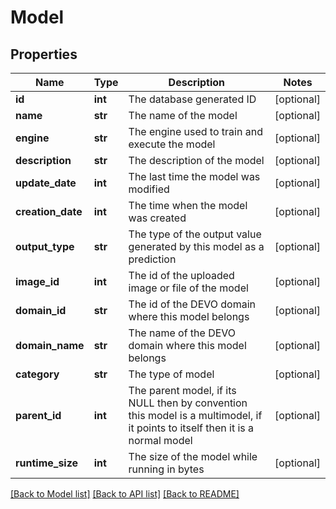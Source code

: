 # Model

## Properties
Name | Type | Description | Notes
------------ | ------------- | ------------- | -------------
**id** | **int** | The database generated ID | [optional] 
**name** | **str** | The name of the model | [optional] 
**engine** | **str** | The engine used to train and execute the model | [optional] 
**description** | **str** | The description of the model | [optional] 
**update_date** | **int** | The last time the model was modified | [optional] 
**creation_date** | **int** | The time when the model was created | [optional] 
**output_type** | **str** | The type of the output value generated by this model as a prediction | [optional] 
**image_id** | **int** | The id of the uploaded image or file of the model | [optional] 
**domain_id** | **str** | The id of the DEVO domain where this model belongs | [optional] 
**domain_name** | **str** | The name of the DEVO domain where this model belongs | [optional] 
**category** | **str** | The type of model | [optional] 
**parent_id** | **int** | The parent model, if its NULL then by convention this model is a multimodel, if it points to itself then it is a normal model | [optional] 
**runtime_size** | **int** | The size of the model while running in bytes | [optional] 

[[Back to Model list]](../README.md#documentation-for-models) [[Back to API list]](../README.md#documentation-for-api-endpoints) [[Back to README]](../README.md)


